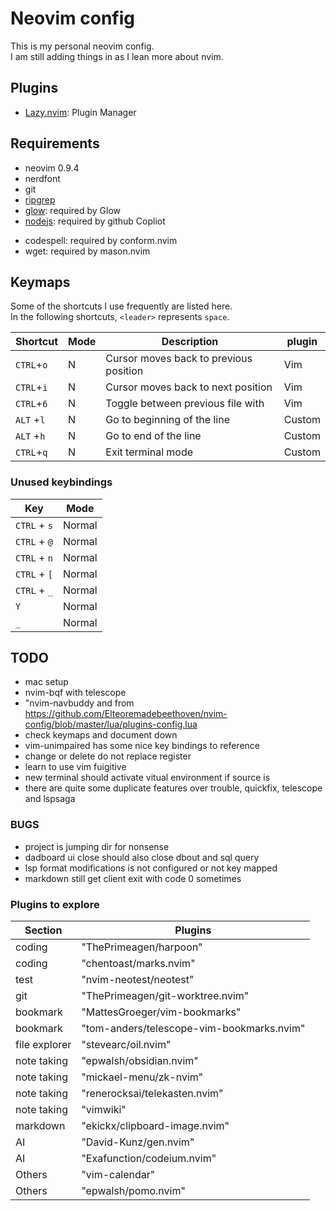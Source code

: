 # Neovim config
This is my personal neovim config.<br>
I am still adding things in as I lean more about nvim.<br>

## Plugins
+ [Lazy.nvim](https://github.com/folke/lazy.nvim): Plugin Manager

## Requirements
+ neovim 0.9.4
+ nerdfont
+ git
+ [ripgrep](https://github.com/BurntSushi/ripgrep)
+ [glow](https://github.com/charmbracelet/glow): required by Glow
+ [nodejs](https://github.com/nodejs): required by github Copliot
- codespell: required by conform.nvim
- wget: required by mason.nvim

## Keymaps
Some of the shortcuts I use frequently are listed here. <br>
In the following shortcuts, `<leader>` represents `space`.<br>

| Shortcut          | Mode     | Description                                                              | plugin                      |
|-------------------|----------|--------------------------------------------------------------------------|-----------------------------|
| `CTRL`+`o`        | N        | Cursor moves back to previous position                                   | Vim                         |
| `CTRL`+`i`        | N        | Cursor moves back to next position                                       | Vim                         |
| `CTRL`+`6`        | N        | Toggle between previous file with                                        | Vim                         |
| `ALT` +`l`        | N        | Go to beginning of the line                                              | Custom                      |
| `ALT` +`h`        | N        | Go to end of the line                                                    | Custom                      |
| `CTRL`+`q`        | N        | Exit terminal mode                                                       | Custom                      |
### Unused keybindings
| Key | Mode |
| ---- | ---- |
| `CTRL` + `s` | Normal |
| `CTRL` + `@` | Normal |
| `CTRL` + `n` | Normal |
| `CTRL` + `[` | Normal |
| `CTRL` + `_` | Normal |
| `Y` | Normal |
| `_` | Normal |


## TODO
- mac setup
- nvim-bqf with telescope
- "nvim-navbuddy and from https://github.com/Elteoremadebeethoven/nvim-config/blob/master/lua/plugins-config.lua
- check keymaps and document down
- vim-unimpaired has some nice key bindings to reference
- change or delete do not replace register
- learn to use vim fuigitive
- new terminal should activate vitual environment if source is
- there are quite some duplicate features over trouble, quickfix, telescope and lspsaga

### BUGS
- project is jumping dir for nonsense
- dadboard ui close should also close dbout and sql query
- lsp format modifications is not configured or not key mapped
- markdown still get client exit with code 0 sometimes

### Plugins to explore
| Section | Plugins |
|---------|---------|
| coding | "ThePrimeagen/harpoon" |
| coding | "chentoast/marks.nvim" |
| test | "nvim-neotest/neotest" |
| git | "ThePrimeagen/git-worktree.nvim"|
| bookmark | "MattesGroeger/vim-bookmarks" |
| bookmark | "tom-anders/telescope-vim-bookmarks.nvim" |
| file explorer | "stevearc/oil.nvim" |
| note taking | "epwalsh/obsidian.nvim" |
| note taking | "mickael-menu/zk-nvim" |
| note taking | "renerocksai/telekasten.nvim" |
| note taking | "vimwiki" |
| markdown | "ekickx/clipboard-image.nvim" |
| AI | "David-Kunz/gen.nvim"|
| AI | "Exafunction/codeium.nvim"|
| Others | "vim-calendar" |
| Others | "epwalsh/pomo.nvim" |
